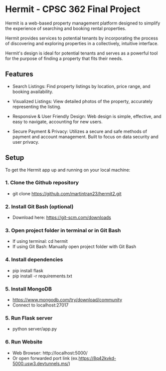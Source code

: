 # Hermit - CPSC 362 Final Project

Hermit is a web-based property management platform designed to simplify the experience of searching and booking rental properties.

Hermit provides services to potential tenants by incorporating the process of discovering and exploring properties in a collectively, intuitive interface.

Hermit's design is ideal for potential tenants and serves as a powerful tool for the purpose of finding a property that fits their needs.


## Features
- Search Listings: Find property listings by location, price range, and booking availability.

- Visualized Listings: View detailed photos of the property, accurately representing the listing.

- Responsive & User Friendly Design: Web design is simple, effective, and easy to navigate, accounting for new users.

- Secure Payment & Privacy: Utilizes a secure and safe methods of payment and account management. Built to focus on data security and user privacy.


## Setup
To get the Hermit app up and running on your local machine:

### 1. Clone the Github repository
- git clone https://github.com/martintran23/hermit2.git

### 2. Install Git Bash (optional)
- Download here: https://git-scm.com/downloads

### 3. Open project folder in terminal or in Git Bash
- If using terminal: cd hermit
- If using Git Bash: Manually open project folder with Git Bash

### 4. Install dependencies
- pip install flask
- pip install -r requirements.txt

### 5. Install MongoDB
- https://www.mongodb.com/try/download/community
- Connect to localhost:27017

### 5. Run Flask server
- python server/app.py

### 6. Run Website
- Web Browser: http://localhost:5000/
- Or open forwarded port link (ex.https://8q42kvkd-5000.usw3.devtunnels.ms/)